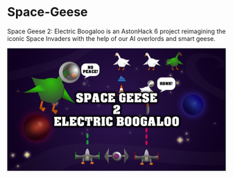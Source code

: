 # Space-Geese
Space Geese 2: Electric Boogaloo is an AstonHack 6 project reimagining the iconic Space Invaders with the help of our AI overlords and smart geese.

![](https://github.com/Overkillus/Space-Geese/blob/main/Art/space_geese_art2.png)
